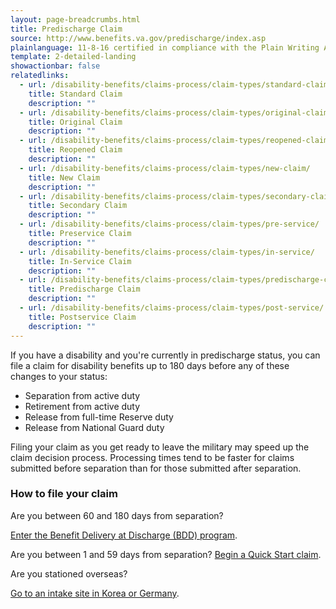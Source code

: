 ```yaml
---
layout: page-breadcrumbs.html
title: Predischarge Claim
source: http://www.benefits.va.gov/predischarge/index.asp
plainlanguage: 11-8-16 certified in compliance with the Plain Writing Act
template: 2-detailed-landing
showactionbar: false
relatedlinks:
  - url: /disability-benefits/claims-process/claim-types/standard-claim/
    title: Standard Claim
    description: ""
  - url: /disability-benefits/claims-process/claim-types/original-claim/
    title: Original Claim
    description: ""
  - url: /disability-benefits/claims-process/claim-types/reopened-claim/
    title: Reopened Claim
    description: ""
  - url: /disability-benefits/claims-process/claim-types/new-claim/
    title: New Claim
    description: ""
  - url: /disability-benefits/claims-process/claim-types/secondary-claim/
    title: Secondary Claim
    description: ""
  - url: /disability-benefits/claims-process/claim-types/pre-service/
    title: Preservice Claim
    description: ""
  - url: /disability-benefits/claims-process/claim-types/in-service/
    title: In-Service Claim
    description: ""
  - url: /disability-benefits/claims-process/claim-types/predischarge-claim/
    title: Predischarge Claim
    description: ""
  - url: /disability-benefits/claims-process/claim-types/post-service/
    title: Postservice Claim
    description: ""
---
```


If you have a disability and you're currently in predischarge status, you can file a claim for disability benefits up to 180 days before any of these changes to your status:
- Separation from active duty
- Retirement from active duty
- Release from full-time Reserve duty
- Release from National Guard duty

Filing your claim as you get ready to leave the military may speed up the claim decision process. Processing times tend to be faster for claims submitted before separation than for those submitted after separation.

### How to file your claim

Are you between 60 and 180 days from separation?

[Enter the Benefit Delivery at Discharge (BDD) program](/disability-benefits/claims-process/claim-types/predischarge-claim/bdd/index.html).

Are you between 1 and 59 days from separation?
[Begin a Quick Start claim](/disability-benefits/claims-process/claim-types/predischarge-claim/quick-start/index.html).

Are you stationed overseas?

[Go to an intake site in Korea or Germany](/disability-benefits/claims-process/claim-types/predischarge-claim/overseas/index.html).
